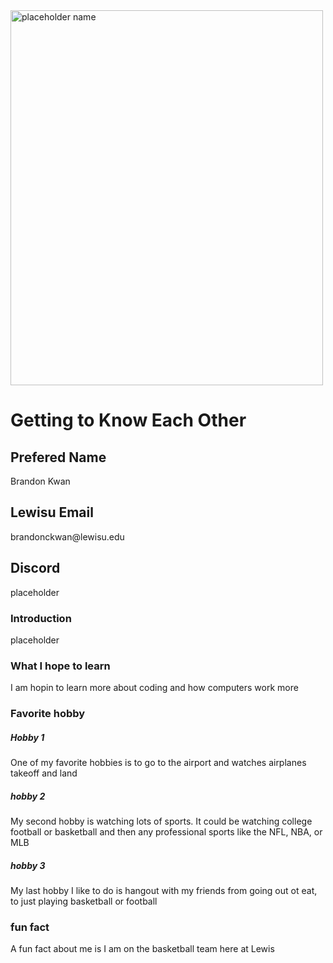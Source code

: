 <!DOCTYPE html>
<html>
<head> 
    <Link rel="stylesheet" href="me.css">
</head>
<body>
<img src="me.png placeholder" alt="placeholder name" width="500" height="600">
<h1>Getting to Know Each Other</h1>
<div class="box-one">
    <h2>Prefered Name</h2>
        <p>Brandon Kwan</p>
    <h2>Lewisu Email</h2>
        <p>brandonckwan@lewisu.edu</p>
    <h2>Discord</h2>
        <p>placeholder</p>
</div>
<div class="box-two">
    <h3>Introduction</h3>
        <p>placeholder</p>
    <h3>What I hope to learn</h3>
        <p>I am hopin to learn more about coding and how computers work more</p>
    <h3>Favorite hobby</h3>
        <h5>Hobby 1</h5>
        <p>One of my favorite hobbies is to go to the airport and watches airplanes takeoff and land</p>
        <h5>hobby 2</h5>
        <p>My second hobby is watching lots of sports. It could be watching college football or basketball and then any professional sports like the NFL, NBA, or MLB</p>
        <h5>hobby 3</h5>
        <p>My last hobby I like to do is hangout with my friends from going out ot eat, to just playing basketball or football</p>
    <h3>fun fact</h3>
        <p>A fun fact about me is I am on the basketball team here at Lewis</p>
